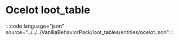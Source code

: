 # Ocelot loot_table
 
:::code language="json" source="../../../VanillaBehaviorPack/loot_tables/entities/ocelot.json":::